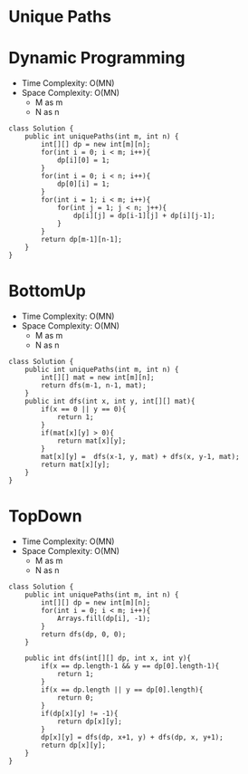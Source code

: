 # Unique Paths
# Dynamic Programming
* Time Complexity: O(MN)
* Space Complexity: O(MN)
	* M as m
	* N as n
```
class Solution {
    public int uniquePaths(int m, int n) {
        int[][] dp = new int[m][n];
        for(int i = 0; i < m; i++){
            dp[i][0] = 1;
        }
        for(int i = 0; i < n; i++){
            dp[0][i] = 1;
        }
        for(int i = 1; i < m; i++){
            for(int j = 1; j < n; j++){
                dp[i][j] = dp[i-1][j] + dp[i][j-1];
            }
        }
        return dp[m-1][n-1];
    }
}
```
# BottomUp
* Time Complexity: O(MN)
* Space Complexity: O(MN)
	* M as m
	* N as n
```
class Solution {
    public int uniquePaths(int m, int n) {
        int[][] mat = new int[m][n];
        return dfs(m-1, n-1, mat);
    }
    public int dfs(int x, int y, int[][] mat){
        if(x == 0 || y == 0){
            return 1;
        }
        if(mat[x][y] > 0){
            return mat[x][y];
        }
        mat[x][y] =  dfs(x-1, y, mat) + dfs(x, y-1, mat);
        return mat[x][y];
    }
}
```
# TopDown
* Time Complexity: O(MN)
* Space Complexity: O(MN)
	* M as m
	* N as n
```
class Solution {
    public int uniquePaths(int m, int n) {
        int[][] dp = new int[m][n];
        for(int i = 0; i < m; i++){
            Arrays.fill(dp[i], -1);
        }
        return dfs(dp, 0, 0);
    }

    public int dfs(int[][] dp, int x, int y){
        if(x == dp.length-1 && y == dp[0].length-1){
            return 1;
        }
        if(x == dp.length || y == dp[0].length){
            return 0;
        }
        if(dp[x][y] != -1){
            return dp[x][y];
        }
        dp[x][y] = dfs(dp, x+1, y) + dfs(dp, x, y+1);
        return dp[x][y];
    }
}
```